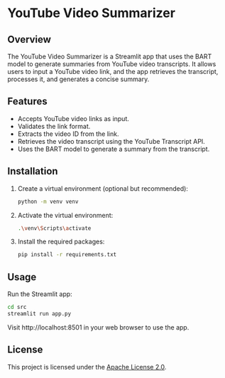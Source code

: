 # YouTube Video Summarizer

## Overview

The YouTube Video Summarizer is a Streamlit app that uses the BART model to generate summaries from YouTube video transcripts. It allows users to input a YouTube video link, and the app retrieves the transcript, processes it, and generates a concise summary.

## Features

- Accepts YouTube video links as input.
- Validates the link format.
- Extracts the video ID from the link.
- Retrieves the video transcript using the YouTube Transcript API.
- Uses the BART model to generate a summary from the transcript.

## Installation

1. Create a virtual environment (optional but recommended):

    ```bash
    python -m venv venv
    ```

2. Activate the virtual environment:

    ```bash
    .\venv\Scripts\activate
    ```
    
3. Install the required packages:

    ```bash
    pip install -r requirements.txt
    ```

## Usage

Run the Streamlit app:

```bash
cd src
streamlit run app.py
```

Visit http://localhost:8501 in your web browser to use the app.

## License

This project is licensed under the [Apache License 2.0](https://github.com/Niez-Gharbi/Youtube-Summariser/blob/main/LICENSE).
